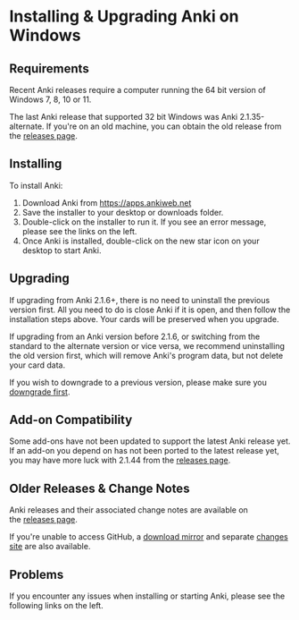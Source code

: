 # Installing & Upgrading Anki on Windows

<!-- toc -->

## Requirements

Recent Anki releases require a computer running the 64 bit version of Windows
7, 8, 10 or 11.

The last Anki release that supported 32 bit Windows was Anki 2.1.35-alternate.
If you're on an old machine, you can obtain the old release from the [releases
page](https://github.com/ankitects/anki/releases).

## Installing

To install Anki:

1. Download Anki from <https://apps.ankiweb.net>
2. Save the installer to your desktop or downloads folder.
3. Double-click on the installer to run it. If you see an error
message, please see the links on the left.
4. Once Anki is installed, double-click on the new star icon on your
desktop to start Anki.

## Upgrading

If upgrading from Anki 2.1.6+, there is no need to uninstall the previous
version first. All you need to do is close Anki if it is open, and then follow
the installation steps above. Your cards will be preserved when you upgrade.

If upgrading from an Anki version before 2.1.6, or switching from the standard
to the alternate version or vice versa, we recommend uninstalling the old
version first, which will remove Anki's program data, but not delete your card
data.

If you wish to downgrade to a previous version, please make sure you
[downgrade first](http://changes.ankiweb.net).

## Add-on Compatibility

Some add-ons have not been updated to support the latest Anki release yet. If an
add-on you depend on has not been ported to the latest release yet, you may have
more luck with 2.1.44 from the [releases
page](https://github.com/ankitects/anki/releases).

## Older Releases & Change Notes

Anki releases and their associated change notes are available on  
the [releases
page](https://github.com/ankitects/anki/releases).

If you're unable to access GitHub, a [download
mirror](https://apps.ankiweb.net/downloads/archive) and separate [changes
site](https://changes.ankiweb.net) are also available.

## Problems

If you encounter any issues when installing or starting Anki, please see the
following links on the left.

